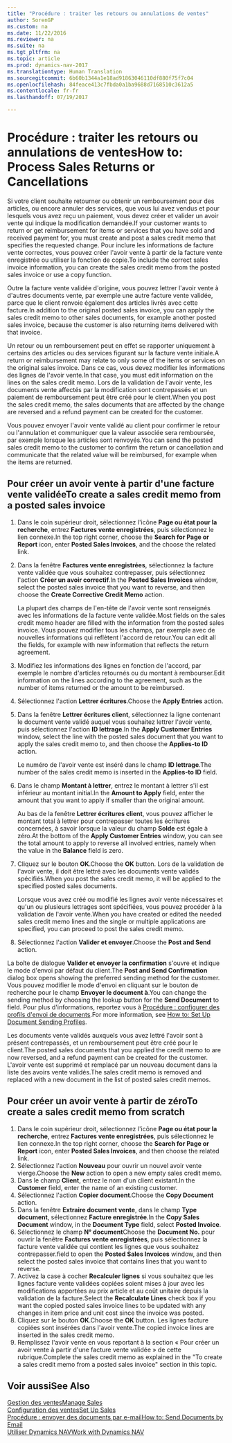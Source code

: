 ```yaml
---
title: "Procédure : traiter les retours ou annulations de ventes"
author: SorenGP
ms.custom: na
ms.date: 11/22/2016
ms.reviewer: na
ms.suite: na
ms.tgt_pltfrm: na
ms.topic: article
ms.prod: dynamics-nav-2017
ms.translationtype: Human Translation
ms.sourcegitcommit: 6b60b1344a1e18ad91863046110df880f75f7c04
ms.openlocfilehash: 84feace413c7fbda0a1ba9688d7168510c3612a5
ms.contentlocale: fr-fr
ms.lasthandoff: 07/19/2017

---
```


# <a name="how-to-process-sales-returns-or-cancellations"></a><span data-ttu-id="1570a-102">Procédure : traiter les retours ou annulations de ventes</span><span class="sxs-lookup"><span data-stu-id="1570a-102">How to: Process Sales Returns or Cancellations</span></span>
<span data-ttu-id="1570a-103">Si votre client souhaite retourner ou obtenir un remboursement pour des articles, ou encore annuler des services, que vous lui avez vendus et pour lesquels vous avez reçu un paiement, vous devez créer et valider un avoir vente qui indique la modification demandée.</span><span class="sxs-lookup"><span data-stu-id="1570a-103">If your customer wants to return or get reimbursement for items or services that you have sold and received payment for, you must create and post a sales credit memo that specifies the requested change.</span></span> <span data-ttu-id="1570a-104">Pour inclure les informations de facture vente correctes, vous pouvez créer l'avoir vente à partir de la facture vente enregistrée ou utiliser la fonction de copie.</span><span class="sxs-lookup"><span data-stu-id="1570a-104">To include the correct sales invoice information, you can create the sales credit memo from the posted sales invoice or use a copy function.</span></span>

<span data-ttu-id="1570a-105">Outre la facture vente validée d'origine, vous pouvez lettrer l'avoir vente à d'autres documents vente, par exemple une autre facture vente validée, parce que le client renvoie également des articles livrés avec cette facture.</span><span class="sxs-lookup"><span data-stu-id="1570a-105">In addition to the original posted sales invoice, you can apply the sales credit memo to other sales documents, for example another posted sales invoice, because the customer is also returning items delivered with that invoice.</span></span>

<span data-ttu-id="1570a-106">Un retour ou un remboursement peut en effet se rapporter uniquement à certains des articles ou des services figurant sur la facture vente initiale.</span><span class="sxs-lookup"><span data-stu-id="1570a-106">A return or reimbursement may relate to only some of the items or services on the original sales invoice.</span></span> <span data-ttu-id="1570a-107">Dans ce cas, vous devez modifier les informations des lignes de l'avoir vente.</span><span class="sxs-lookup"><span data-stu-id="1570a-107">In that case, you must edit information on the lines on the sales credit memo.</span></span> <span data-ttu-id="1570a-108">Lors de la validation de l'avoir vente, les documents vente affectés par la modification sont contrepassés et un paiement de remboursement peut être créé pour le client.</span><span class="sxs-lookup"><span data-stu-id="1570a-108">When you post the sales credit memo, the sales documents that are affected by the change are reversed and a refund payment can be created for the customer.</span></span>

<span data-ttu-id="1570a-109">Vous pouvez envoyer l'avoir vente validé au client pour confirmer le retour ou l'annulation et communiquer que la valeur associée sera remboursée, par exemple lorsque les articles sont renvoyés.</span><span class="sxs-lookup"><span data-stu-id="1570a-109">You can send the posted sales credit memo to the customer to confirm the return or cancellation and communicate that the related value will be reimbursed, for example when the items are returned.</span></span>

## <a name="to-create-a-sales-credit-memo-from-a-posted-sales-invoice"></a><span data-ttu-id="1570a-110">Pour créer un avoir vente à partir d'une facture vente validée</span><span class="sxs-lookup"><span data-stu-id="1570a-110">To create a sales credit memo from a posted sales invoice</span></span>
1. <span data-ttu-id="1570a-111">Dans le coin supérieur droit, sélectionnez l'icône **Page ou état pour la recherche**, entrez **Factures vente enregistrées**, puis sélectionnez le lien connexe.</span><span class="sxs-lookup"><span data-stu-id="1570a-111">In the top right corner, choose the **Search for Page or Report** icon, enter **Posted Sales Invoices**, and the choose the related link.</span></span>  
2. <span data-ttu-id="1570a-112">Dans la fenêtre **Factures vente enregistrées**, sélectionnez la facture vente validée que vous souhaitez contrepasser, puis sélectionnez l'action **Créer un avoir correctif**.</span><span class="sxs-lookup"><span data-stu-id="1570a-112">In the **Posted Sales Invoices** window, select the posted sales invoice that you want to reverse, and then choose the **Create Corrective Credit Memo** action.</span></span>

    <span data-ttu-id="1570a-113">La plupart des champs de l'en-tête de l'avoir vente sont renseignés avec les informations de la facture vente validée.</span><span class="sxs-lookup"><span data-stu-id="1570a-113">Most fields on the sales credit memo header are filled with the information from the posted sales invoice.</span></span> <span data-ttu-id="1570a-114">Vous pouvez modifier tous les champs, par exemple avec de nouvelles informations qui reflètent l'accord de retour.</span><span class="sxs-lookup"><span data-stu-id="1570a-114">You can edit all the fields, for example with new information that reflects the return agreement.</span></span>
3. <span data-ttu-id="1570a-115">Modifiez les informations des lignes en fonction de l'accord, par exemple le nombre d'articles retournés ou du montant à rembourser.</span><span class="sxs-lookup"><span data-stu-id="1570a-115">Edit information on the lines according to the agreement, such as the number of items returned or the amount to be reimbursed.</span></span>
4. <span data-ttu-id="1570a-116">Sélectionnez l'action **Lettrer écritures**.</span><span class="sxs-lookup"><span data-stu-id="1570a-116">Choose the **Apply Entries** action.</span></span>
5. <span data-ttu-id="1570a-117">Dans la fenêtre **Lettrer écritures client**, sélectionnez la ligne contenant le document vente validé auquel vous souhaitez lettrer l'avoir vente, puis sélectionnez l'action **ID lettrage**.</span><span class="sxs-lookup"><span data-stu-id="1570a-117">In the **Apply Customer Entries** window, select the line with the posted sales document that you want to apply the sales credit memo to, and then choose the **Applies-to ID** action.</span></span>

    <span data-ttu-id="1570a-118">Le numéro de l'avoir vente est inséré dans le champ **ID lettrage**.</span><span class="sxs-lookup"><span data-stu-id="1570a-118">The number of the sales credit memo is inserted in the **Applies-to ID** field.</span></span>  
6. <span data-ttu-id="1570a-119">Dans le champ **Montant à lettrer**, entrez le montant à lettrer s'il est inférieur au montant initial.</span><span class="sxs-lookup"><span data-stu-id="1570a-119">In the **Amount to Apply** field, enter the amount that you want to apply if smaller than the original amount.</span></span>

    <span data-ttu-id="1570a-120">Au bas de la fenêtre **Lettrer écritures client**, vous pouvez afficher le montant total à lettrer pour contrepasser toutes les écritures concernées, à savoir lorsque la valeur du champ **Solde** est égale à zéro.</span><span class="sxs-lookup"><span data-stu-id="1570a-120">At the bottom of the **Apply Customer Entries** window, you can see the total amount to apply to reverse all involved entries, namely when the value in the **Balance** field is zero.</span></span>  
7. <span data-ttu-id="1570a-121">Cliquez sur le bouton **OK**.</span><span class="sxs-lookup"><span data-stu-id="1570a-121">Choose the **OK** button.</span></span> <span data-ttu-id="1570a-122">Lors de la validation de l'avoir vente, il doit être lettré avec les documents vente validés spécifiés.</span><span class="sxs-lookup"><span data-stu-id="1570a-122">When you post the sales credit memo, it will be applied to the specified posted sales documents.</span></span>

    <span data-ttu-id="1570a-123">Lorsque vous avez créé ou modifié les lignes avoir vente nécessaires et qu'un ou plusieurs lettrages sont spécifiées, vous pouvez procéder à la validation de l'avoir vente.</span><span class="sxs-lookup"><span data-stu-id="1570a-123">When you have created or edited the needed sales credit memo lines and the single or multiple applications are specified, you can proceed to post the sales credit memo.</span></span>
8. <span data-ttu-id="1570a-124">Sélectionnez l'action **Valider et envoyer**.</span><span class="sxs-lookup"><span data-stu-id="1570a-124">Choose the **Post and Send** action.</span></span>

<span data-ttu-id="1570a-125">La boîte de dialogue **Valider et envoyer la confirmation** s'ouvre et indique le mode d'envoi par défaut du client.</span><span class="sxs-lookup"><span data-stu-id="1570a-125">The **Post and Send Confirmation** dialog box opens showing the preferred sending method for the customer.</span></span> <span data-ttu-id="1570a-126">Vous pouvez modifier le mode d'envoi en cliquant sur le bouton de recherche pour le champ **Envoyer le document à**.</span><span class="sxs-lookup"><span data-stu-id="1570a-126">You can change the sending method by choosing the lookup button for the **Send Document** to field.</span></span> <span data-ttu-id="1570a-127">Pour plus d'informations, reportez vous à [Procédure : configurer des profils d'envoi de documents](sales-how-setup-document-send-profiles.md).</span><span class="sxs-lookup"><span data-stu-id="1570a-127">For more information, see [How to: Set Up Document Sending Profiles](sales-how-setup-document-send-profiles.md).</span></span>

<span data-ttu-id="1570a-128">Les documents vente validés auxquels vous avez lettré l'avoir sont à présent contrepassés, et un remboursement peut être créé pour le client.</span><span class="sxs-lookup"><span data-stu-id="1570a-128">The posted sales documents that you applied the credit memo to are now reversed, and a refund payment can be created for the customer.</span></span> <span data-ttu-id="1570a-129">L'avoir vente est supprimé et remplacé par un nouveau document dans la liste des avoirs vente validés.</span><span class="sxs-lookup"><span data-stu-id="1570a-129">The sales credit memo is removed and replaced with a new document in the list of posted sales credit memos.</span></span>

## <a name="to-create-a-sales-credit-memo-from-scratch"></a><span data-ttu-id="1570a-130">Pour créer un avoir vente à partir de zéro</span><span class="sxs-lookup"><span data-stu-id="1570a-130">To create a sales credit memo from scratch</span></span>
1. <span data-ttu-id="1570a-131">Dans le coin supérieur droit, sélectionnez l'icône **Page ou état pour la recherche**, entrez **Factures vente enregistrées**, puis sélectionnez le lien connexe.</span><span class="sxs-lookup"><span data-stu-id="1570a-131">In the top right corner, choose the **Search for Page or Report** icon, enter **Posted Sales Invoices**, and then choose the related link.</span></span>
2. <span data-ttu-id="1570a-132">Sélectionnez l'action **Nouveau** pour ouvrir un nouvel avoir vente vierge.</span><span class="sxs-lookup"><span data-stu-id="1570a-132">Choose the **New** action to open a new empty sales credit memo.</span></span>
3. <span data-ttu-id="1570a-133">Dans le champ **Client**, entrez le nom d'un client existant.</span><span class="sxs-lookup"><span data-stu-id="1570a-133">In the **Customer** field, enter the name of an existing customer.</span></span>
4. <span data-ttu-id="1570a-134">Sélectionnez l'action **Copier document**.</span><span class="sxs-lookup"><span data-stu-id="1570a-134">Choose the **Copy Document** action.</span></span>
5. <span data-ttu-id="1570a-135">Dans la fenêtre **Extraire document vente**, dans le champ **Type document**, sélectionnez **Facture enregistrée**.</span><span class="sxs-lookup"><span data-stu-id="1570a-135">In the **Copy Sales Document** window, in the **Document Type** field, select **Posted Invoice**.</span></span>
6. <span data-ttu-id="1570a-136">Sélectionnez le champ **N° document**</span><span class="sxs-lookup"><span data-stu-id="1570a-136">Choose the **Document No.**</span></span> <span data-ttu-id="1570a-137">pour ouvrir la fenêtre **Factures vente enregistrées**, puis sélectionnez la facture vente validée qui contient les lignes que vous souhaitez contrepasser.</span><span class="sxs-lookup"><span data-stu-id="1570a-137">field to open the **Posted Sales Invoices** window, and then select the posted sales invoice that contains lines that you want to reverse.</span></span>
7. <span data-ttu-id="1570a-138">Activez la case à cocher **Recalculer lignes** si vous souhaitez que les lignes facture vente validées copiées soient mises à jour avec les modifications apportées au prix article et au coût unitaire depuis la validation de la facture.</span><span class="sxs-lookup"><span data-stu-id="1570a-138">Select the **Recalculate Lines** check box if you want the copied posted sales invoice lines to be updated with any changes in item price and unit cost since the invoice was posted.</span></span>
8. <span data-ttu-id="1570a-139">Cliquez sur le bouton **OK**.</span><span class="sxs-lookup"><span data-stu-id="1570a-139">Choose the **OK** button.</span></span> <span data-ttu-id="1570a-140">Les lignes facture copiées sont insérées dans l'avoir vente.</span><span class="sxs-lookup"><span data-stu-id="1570a-140">The copied invoice lines are inserted in the sales credit memo.</span></span>
9. <span data-ttu-id="1570a-141">Remplissez l'avoir vente en vous reportant à la section « Pour créer un avoir vente à partir d'une facture vente validée » de cette rubrique.</span><span class="sxs-lookup"><span data-stu-id="1570a-141">Complete the sales credit memo as explained in the "To create a sales credit memo from a posted sales invoice" section in this topic.</span></span>

## <a name="see-also"></a><span data-ttu-id="1570a-142">Voir aussi</span><span class="sxs-lookup"><span data-stu-id="1570a-142">See Also</span></span>  
[<span data-ttu-id="1570a-143">Gestion des ventes</span><span class="sxs-lookup"><span data-stu-id="1570a-143">Manage Sales</span></span>](sales-manage-sales.md)  
[<span data-ttu-id="1570a-144">Configuration des ventes</span><span class="sxs-lookup"><span data-stu-id="1570a-144">Set Up Sales</span></span>](sales-setup-sales.md)  
[<span data-ttu-id="1570a-145">Procédure : envoyer des documents par e-mail</span><span class="sxs-lookup"><span data-stu-id="1570a-145">How to: Send Documents by Email</span></span>](ui-how-send-documents-email.md)  
[<span data-ttu-id="1570a-146">Utiliser Dynamics NAV</span><span class="sxs-lookup"><span data-stu-id="1570a-146">Work with Dynamics NAV</span></span>](ui-work-product.md)

